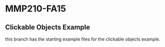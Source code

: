 # MMP210-FA15

## Clickable Objects Example
this branch has the starting example files for the clickable objects example.